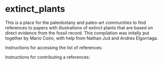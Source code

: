 # extinct_plants
This is a place for the paleobotany and paleo-art communities to find references to papers with illustrations of extinct plants that are based on direct evidence from the fossil record. This compilation was initally put together by Mario Coiro, with help from Nathan Jud and Andres Elgorriaga. 

Instructions for accessing the list of references:

Instructions for contributing a references:
